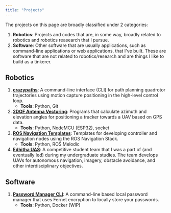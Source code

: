 ```yaml
---
title: "Projects"
---
```


The projects on this page are broadly classified under 2 categories:
1. **Robotics**: Projects and codes that are, in some way, broadly related to robotics and robotics reasearch that I pursue.
2. **Software**: Other software that are usually applications, such as command-line applications or web applications, that I've built. These are software that are not related to robotics/research and are things I like to build as a tinkerer.

## Robotics

1.  [**crazypaths**](https://github.com/shreeram-murali/crazypaths): A command-line interface (CLI) for path planning quadrotor trajectories using motion capture positioning in the high-level control loop.
    -   **Tools**: Python, Git
2. [**2DOF Antenna Vectoring**](https://github.com/shreeram-murali/2DOF-antenna-vectoring): Programs that calculate azimuth and elevation angles for positioning a tracker towards a UAV based on GPS data.
	  -   **Tools**: Python, NodeMCU (ESP32), socket
3.  [**ROS Navigation Templates**](https://github.com/shreeram-murali/ros-navigation-templates): Templates for developing controller and navigation nodes using the ROS Navigation Stack.
    -   **Tools**: Python, ROS Melodic
4.  [**Edhitha UAS**](https://www.edhitha.com): A competitive student team that I was a part of (and eventually led) during my undergraduate studies. The team develops UAVs for autonomous navigation, imagery, obstacle avoidance, and other interdisciplinary objectives.

## Software
1. [**Password Manager CLI**](https://github.com/shreeram-murali/password-manager-cli): A command-line based local password manager that uses Fernet encryption to locally store your passwords.
	- **Tools**: Python, Docker (WIP)